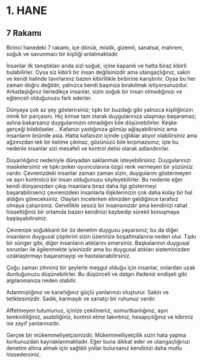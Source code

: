 # 1. HANE
## 7 Rakamı

Birinci hanedeki 7 rakamı, içe dönük, mistik, gizemli, sanatsal, mahrem, soğuk ve savunmacı bir kişiliği anlatmaktadır.

İnsanlar ilk tanıştıkları anda sizi soğuk, içine kapanık ve hatta biraz kibirli bulabilirler. Oysa siz kibirli bir insan değilsinizdir ama utangaçlığınız, sakin ve kendi halinde tavırlarınız bazen kibirlilikle birbirine karıştırılır. Oysa bu her zaman doğru değildir, yalnızca kendi başınıza bırakılmak istiyorsunuzdur. Arkadaşlığınız ilerledikçe insanlar, sizin soğuk bir insan olmadığınızı ve eğlenceli olduğunuzu fark ederler.

Dünyaya çok az şey gösterirsiniz; tıpkı bir buzdağı gibi yalnızca kişiliğinizin minik bir parçasını. Hiç kimse tam olarak duygularınıza ulaşmayı başaramaz; aslına bakarsanız duygularınızın olmadığını bile düşünebilirler. Keşke gerçeği bilebilseler... Kafanızı yastığınıza gömüp ağlayabilirsiniz ama insanların önünde asla. Hatta kafanızın içinde çığlıklar atıyor olabilirsiniz ama ağzınızdan tek bir kelime çıkmaz, gözünüzü bile kırpmazsınız; işte bu nedenle insanlar sizi mesafeli ve kontrol delisi olarak adlandırırlar.

Duyarlılığınız nedeniyle dünyadan saklanmak isteyebilirsiniz. Duygularınızı maskelersiniz ve tıpkı poker oyuncularına özgü renk vermeyen bir yüzünüz vardır. Çevrenizdeki insanlar zaman zaman sizin, duygularını göstermeyen ve aşırı kontrolcü bir insan olduğunuzu söyleyebilirler. Bu nedenle eğer kendi dünyanızdan çıkıp insanlara biraz daha ilgi göstermeyi başarabilirseniz çevrenizdeki insanlarla ilişkilerinizin çok daha kolay bir hal aldığını göreceksiniz. Olayları incelerken elinizden geldiğince tarafsız olmaya çalışırsınız. Genellikle sessiz bir insansınızdır ama kendinizi rahat hissettiğiniz bir ortamda bazen kendinizi kaybedip sürekli konuşmaya başlayabilirsiniz. 

Çevrenize soğukkanlı bir öz denetim duygusu yayarsınız; bu da diğer insanların duygusal çöplerini sizin üzerinize boşaltmalarına neden olur. Tıpkı bir sünger gibi, diğer insanların atıklarını emersiniz. Başkalarının duygusal sorunları ile ilgilenmekte iyisinizdir ama bu duygusal atıkları sisteminizden uzaklaştırmayı başaramayıp ve hastalanabilirsiniz.

Çoğu zaman zihniniz bir şeylerle meşgul olduğu için insanlar, onlardan uzak durduğunuzu düşünebilirler. Bu düşünceli ve dalgın ifadeniz endişeli gibi algılanmanıza neden olabilir.

Adanmışlığınız ve kararlığınız güçlü yanlarınızı oluşturur. Sakin ve tetiktesinizdir. Sadık, karmaşık ve sanatçı bir ruhunuz vardır.

Affetmeyen tutumunuz, içinize çekilmeniz, somurtkanlığınız, aşırı temkinliliğiniz, asabiliğiniz, kontrol etme takıntınız, hesapçılığınız ve kibriniz ise zayıf yanlarınızdır. 

Gerçek bir mükemmeliyetçisinizdir. Mükemmelliyetçilik sizin hata yapma korkunuzdan kaynaklanmaktadır. Eğer buna dikkat eder ve utangaçlığınızı denetim altına almak için sağlıklı yollar bulursanız kendinizi daha mutlu hissedersiniz. 
